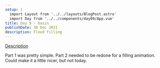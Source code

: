 ```yaml
---
setup: |
  import Layout from '../../layouts/BlogPost.astro'
  import Day from '../../components/day09/App.vue'
title: Day 9 - basin
publishDate: 30 Dec 2021
description: Flood filling
---
```


[Description]( https://adventofcode.com/2021/day/8 )

Part 1 was pretty simple. Part 2 needed to be redone for a filling animation.
Could make it a little nicer, but not today.


<Day client:visible />

